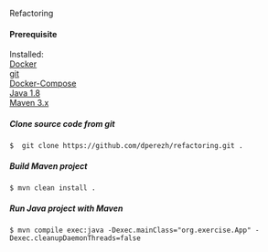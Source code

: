 Refactoring

#### Prerequisite

Installed:   
[Docker](https://www.docker.com/)   
[git](https://www.digitalocean.com/community/tutorials/how-to-contribute-to-open-source-getting-started-with-git)    
[Docker-Compose](https://docs.docker.com/compose/install/)   
[Java 1.8](https://www.oracle.com/technetwork/java/javase/overview/index.html)   
[Maven 3.x](https://maven.apache.org/install.html)

##### Clone source code from git
```
$  git clone https://github.com/dperezh/refactoring.git .
```

##### Build Maven project
```
$ mvn clean install .
```

##### Run Java project with Maven
```
$ mvn compile exec:java -Dexec.mainClass="org.exercise.App" -Dexec.cleanupDaemonThreads=false
```